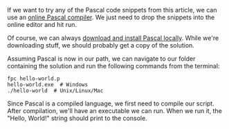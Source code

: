 If we want to try any of the Pascal code snippets from this article, 
we can use an [online Pascal compiler][1]. We just need to drop the snippets 
into the online editor and hit run.

Of course, we can always [download and install Pascal locally][2]. While 
we're downloading stuff, we should probably get a copy of the solution.

Assuming Pascal is now in our path, we can navigate to our folder 
containing the solution and run the following commands from the terminal:

```shell
fpc hello-world.p
hello-world.exe  # Windows
./hello-world  # Unix/Linux/Mac
```

Since Pascal is a compiled language, we first need to compile our script. 
After compilation, we'll have an executable we can run. When we run it, the 
"Hello, World!" string should print to the console.

[1]: https://www.onlinegdb.com/online_pascal_compiler
[2]: https://www.freepascal.org/download.html
